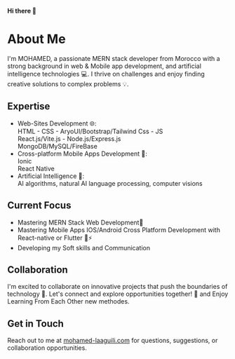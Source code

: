 **Hi there 👋**

**About Me**
================
I'm MOHAMED, a passionate MERN stack developer from Morocco with a strong background in web & Mobile app development, and artificial intelligence technologies 💻. I thrive on challenges and enjoy finding creative solutions to complex problems 💡.

**Expertise**
-------------
* Web-Sites Development 🌐:<br>
   HTML - CSS - AryoUI/Bootstrap/Tailwind Css - JS<br>
   React.js/Vite.js - Node.js/Express.js<br>
   MongoDB/MySQL/FireBase <br>
* Cross-platform Mobile Apps Development 📲:<br>
   Ionic<br>
   React Native<br>
* Artificial Intelligence 🤖:<br>
   AI algorithms, natural AI language processing, computer visions<br>

**Current Focus**
-----------------
* Mastering MERN Stack Web Development🚀
* Mastering Mobile Apps IOS/Android Cross Platform Development with  React-native or Flutter 📲⚡️
* Developing my Soft skills and Communication 

**Collaboration**
---------------
I'm excited to collaborate on innovative projects that push the boundaries of technology 🚀. Let's connect and explore opportunities together! 🤝
and Enjoy Learning From Each Other new methodes.

**Get in Touch**
----------------
Reach out to me at [mohamed-laaguili.com](https://mohamed-laaguili.github.io/CV-Portfolio-2-/) for questions, suggestions, or collaboration opportunities.
